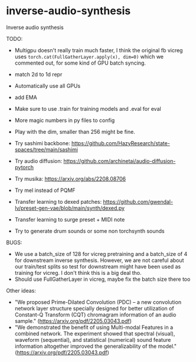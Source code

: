 # inverse-audio-synthesis
Inverse audio synthesis

TODO:
* Multigpu doesn't really train much faster, I think the original fb vicreg uses
`torch.cat(FullGatherLayer.apply(x), dim=0)` which we commented out, for some kind of
GPU batch syncing.

* match 2d to 1d repr

* Automatically use all GPUs

* add EMA

* Make sure to use .train for training models and .eval for eval
* More magic numbers in py files to config
* Play with the dim, smaller than 256 might be fine.

* Try sashimi backbone: https://github.com/HazyResearch/state-spaces/tree/main/sashimi
* Try audio diffusion: https://github.com/archinetai/audio-diffusion-pytorch
* Try musika: https://arxiv.org/abs/2208.08706

* Try mel instead of PQMF

* Transfer learning to dexed patches:
https://github.com/gwendal-lv/preset-gen-vae/blob/main/synth/dexed.py
* Transfer learning to surge preset + MIDI note
* Try to generate drum sounds or some non torchsynth sounds

BUGS:
* We use a batch_size of 128 for vicreg pretraining and a batch_size of
4 for downstream inverse synthesis. However, we are not careful about
our train/test splits so test for downstream might have been used as
training for vicreg. I don't think this is a big deal tho.
* Should use FullGatherLayer in vicreg, maybe fix the batch size there too


Other ideas:
* "We proposed Prime-Dilated Convolution (PDC) – a new convolution
network layer structure specially designed for better utilization
of Constant-Q Transform (CQT) chromagram information of an audio
sample." (https://arxiv.org/pdf/2205.03043.pdf)
* "We demonstrated the benefit of using Multi-modal Features in
a combined network. The experiment showed that spectral (visual),
waveform (sequential), and statistical (numerical) sound feature
information altogether improved the generalizability of the model."
(https://arxiv.org/pdf/2205.03043.pdf)


